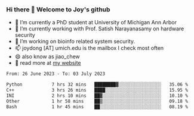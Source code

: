 ### Hi there 👋 Welcome to Joy's github

- 🔭 I’m currently a PhD student at University of Michigan Ann Arbor
- 🌱 I’m currently working with Prof. Satish Narayanasamy on hardware security
- 👯 I’m working on bioinfo related system security. 
- 📫 joydong [AT] umich.edu is the mailbox I check most often
- 😄 also know as jiao_chew
- 💬 read more at [my website](https://joydddd.github.io/)
<!--START_SECTION:waka-->

```txt
From: 26 June 2023 - To: 03 July 2023

Python           7 hrs 32 mins   ████████▓░░░░░░░░░░░░░░░░   35.06 %
C++              3 hrs 26 mins   ████░░░░░░░░░░░░░░░░░░░░░   15.95 %
INI              2 hrs 10 mins   ██▓░░░░░░░░░░░░░░░░░░░░░░   10.10 %
Other            1 hr 58 mins    ██▒░░░░░░░░░░░░░░░░░░░░░░   09.18 %
Bash             1 hr 45 mins    ██░░░░░░░░░░░░░░░░░░░░░░░   08.19 %
```

<!--END_SECTION:waka-->
